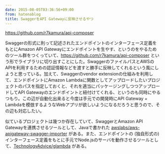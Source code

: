 ```yaml
---
date: 2015-08-05T03:36:56+09:00
from: hatenablog
title: SwaggerをAPI Gatewayに反映させるやつ
---
```


<p><a href="https://github.com/r7kamura/api-composer">https://github.com/r7kamura/api-composer</a></p>

<p>Swaggerの形式に則って記述されたエンドポイントのインターフェース定義をもとにAmazon API Gatewayにエンドポイントを生やす、というのをやるためのツール群をつくっていて、<a href="https://github.com/r7kamura/api-composer">https://github.com/r7kamura/api-composer</a> という形でライブラリに切り出すことにした。SwaggerのファイルパスとAWSのAPIを利用するための認証情報などを渡すと勝手に反映してくれるという風にしようと思っている。加えて、Swaggerのvendor extensionの仕組みを利用して、エンドポイントにAmazon Lambdaに関数としてアップロードしたいプロジェクトのパスを指定しておくと、それを適当にパッケージングしつつアップロードしてAPI Gatewayのエンドポイントと紐付けてくれる、というのも同時にやるつもり。この辺が自動化出来ると今度は手元での開発時にAPI Gateway + Lambdaを模倣するようなWebアプリが欲しいようになるだろうと思うので、その辺も対応したい。</p>

<p>似ているプロジェクトは幾つか存在していて、SwaggerとAmazon API Gatewayを連携させるツールとして、Javaで書かれた <a href="https://github.com/awslabs/aws-apigateway-swagger-importer">awslabs/aws-apigateway-swagger-importer</a> がある。また、エンドポイントの (独自形式の) インターフェース定義をもとに手元でNode.jsのサーバを動作させるツールとして、<a href="https://github.com/TechnologyAdvice/glambda">TechnologyAdvice/glambda</a> がある。</p>


